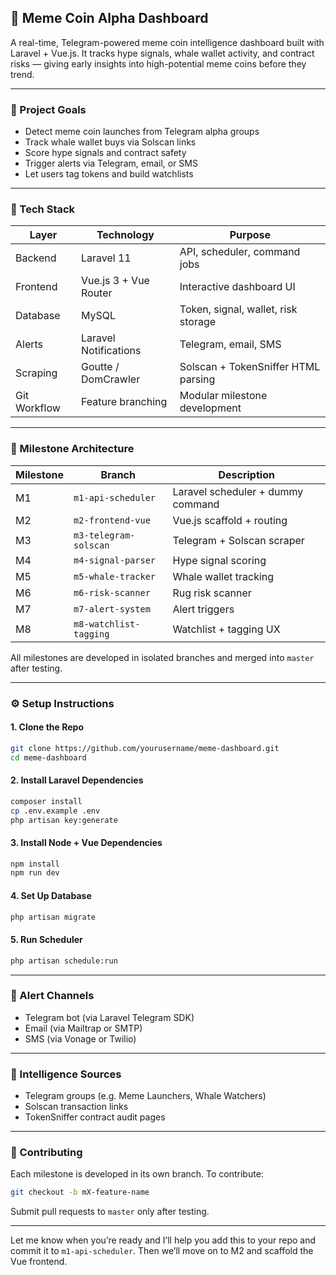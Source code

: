 ## 📘 Meme Coin Alpha Dashboard

A real-time, Telegram-powered meme coin intelligence dashboard built with Laravel + Vue.js. It tracks hype signals, whale wallet activity, and contract risks — giving early insights into high-potential meme coins before they trend.

---

### 🚀 Project Goals

- Detect meme coin launches from Telegram alpha groups
- Track whale wallet buys via Solscan links
- Score hype signals and contract safety
- Trigger alerts via Telegram, email, or SMS
- Let users tag tokens and build watchlists

---

### 🧰 Tech Stack

| Layer        | Technology         | Purpose |
|-------------|--------------------|---------|
| Backend      | Laravel 11         | API, scheduler, command jobs |
| Frontend     | Vue.js 3 + Vue Router | Interactive dashboard UI |
| Database     | MySQL              | Token, signal, wallet, risk storage |
| Alerts       | Laravel Notifications | Telegram, email, SMS |
| Scraping     | Goutte / DomCrawler | Solscan + TokenSniffer HTML parsing |
| Git Workflow | Feature branching  | Modular milestone development |

---

### 🧱 Milestone Architecture

| Milestone | Branch | Description |
|----------|--------|-------------|
| M1 | `m1-api-scheduler` | Laravel scheduler + dummy command |
| M2 | `m2-frontend-vue` | Vue.js scaffold + routing |
| M3 | `m3-telegram-solscan` | Telegram + Solscan scraper |
| M4 | `m4-signal-parser` | Hype signal scoring |
| M5 | `m5-whale-tracker` | Whale wallet tracking |
| M6 | `m6-risk-scanner` | Rug risk scanner |
| M7 | `m7-alert-system` | Alert triggers |
| M8 | `m8-watchlist-tagging` | Watchlist + tagging UX |

All milestones are developed in isolated branches and merged into `master` after testing.

---

### ⚙️ Setup Instructions

#### 1. Clone the Repo
```bash
git clone https://github.com/yourusername/meme-dashboard.git
cd meme-dashboard
```

#### 2. Install Laravel Dependencies
```bash
composer install
cp .env.example .env
php artisan key:generate
```

#### 3. Install Node + Vue Dependencies
```bash
npm install
npm run dev
```

#### 4. Set Up Database
```bash
php artisan migrate
```

#### 5. Run Scheduler
```bash
php artisan schedule:run
```

---

### 📡 Alert Channels

- Telegram bot (via Laravel Telegram SDK)
- Email (via Mailtrap or SMTP)
- SMS (via Vonage or Twilio)

---

### 🧠 Intelligence Sources

- Telegram groups (e.g. Meme Launchers, Whale Watchers)
- Solscan transaction links
- TokenSniffer contract audit pages

---

### 🤝 Contributing

Each milestone is developed in its own branch. To contribute:

```bash
git checkout -b mX-feature-name
```

Submit pull requests to `master` only after testing.

---

Let me know when you’re ready and I’ll help you add this to your repo and commit it to `m1-api-scheduler`. Then we’ll move on to M2 and scaffold the Vue frontend.
